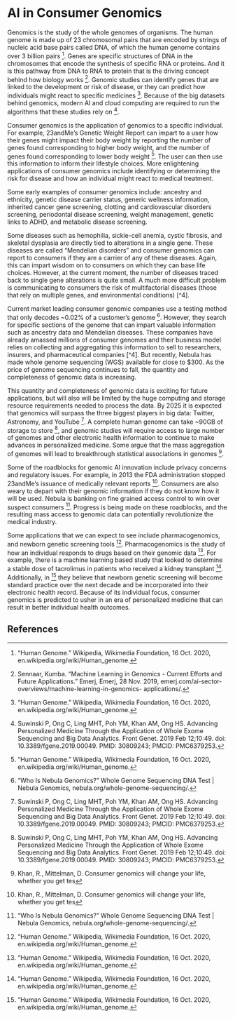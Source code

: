 # AI in Consumer Genomics

Genomics is the study of the whole genomes of organisms. The human genome is made up of
23 chromosomal pairs that are encoded by strings of nucleic acid base pairs called DNA, of
which the human genome contains over 3 billion pairs [^1]. Genes are specific structures of DNA
in the chromosomes that encode the synthesis of specific RNA or proteins. And it is this
pathway from DNA to RNA to protein that is the driving concept behind how biology works [^2].
Genomic studies can identify genes that are linked to the development or risk of disease, or
they can predict how individuals might react to specific medicines [^1]. Because of the big
datasets behind genomics, modern AI and cloud computing are required to run the algorithms
that these studies rely on [^6].

Consumer genomics is the application of genomics to a specific individual. For example,
23andMe’s Genetic Weight Report can impart to a user how their genes might impact their
body weight by reporting the number of genes found corresponding to higher body weight, and
the number of genes found corresponding to lower body weight [^1]. The user can then use this
information to inform their lifestyle choices. More enlightening applications of consumer
genomics include identifying or determining the risk for disease and how an individual might
react to medical treatment.

Some early examples of consumer genomics include: ancestry and ethnicity, genetic disease
carrier status, generic wellness information, inherited cancer gene screening, clotting and
cardiovascular disorders screening, periodontal disease screening, weight management, genetic
links to ADHD, and metabolic disease screening.

Some diseases such as hemophilia, sickle-cell anemia, cystic fibrosis, and skeletal dysplasia are
directly tied to alterations in a single gene. These diseases are called “Mendelian disorders” and
consumer genomics can report to consumers if they are a carrier of any of these diseases.
Again, this can impart wisdom on to consumers on which they can base life choices. However,
at the current moment, the number of diseases traced back to single gene alterations is quite
small. A much more difficult problem is communicating to consumers the risk of multifactorial
diseases (those that rely on multiple genes, and environmental conditions) [^4].

Current market leading consumer genomic companies use a testing method that only decodes
~0.02% of a customer’s genome [^5]. However, they search for specific sections of the genome
that can impart valuable information such as ancestry data and Mendelian diseases. These
companies have already amassed millions of consumer genomes and their business model
relies on collecting and aggregating this information to sell to researchers, insurers, and
pharmaceutical companies [^4]. But recently, Nebula has made whole genome sequencing (WGS) available for close to $300. As the price of genome sequencing continues to fall, the
quantity and completeness of genomic data is increasing.

This quantity and completeness of genomic data is exciting for future applications, but will also
will be limited by the huge computing and storage resource requirements needed to process
the data. By 2025 it is expected that genomics will surpass the three biggest players in big data:
Twitter, Astronomy, and YouTube [^6]. A complete human genome can take ~90GB of storage
to store [^6], and genomic studies will require access to large number of genomes and other
electronic health information to continue to make advances in personalized medicine. Some
argue that the mass aggregation of genomes will lead to breakthrough statistical associations in
genomes [^7].

Some of the roadblocks for genomic AI innovation include privacy concerns and regulatory
issues. For example, in 2013 the FDA administration stopped 23andMe’s issuance of medically
relevant reports [^7]. Consumers are also weary to depart with their genomic information if
they do not know how it will be used. Nebula is banking on fine grained access control to win
over suspect consumers [^5]. Progress is being made on these roadblocks, and the resulting
mass access to genomic data can potentially revolutionize the medical industry.

Some applications that we can expect to see include pharmacogenomics, and newborn genetic
screening tools [^1]. Pharmacogenomics is the study of how an individual responds to drugs
based on their genomic data [^1]. For example, there is a machine learning based study that
looked to determine a stable dose of tacrolimus in patients who received a kidney transplant
[^1]. Additionally, in [^1] they believe that newborn genetic screening will become standard
practice over the next decade and be incorporated into their electronic health record. Because
of its individual focus, consumer genomics is predicted to usher in an era of personalized
medicine that can result in better individual health outcomes.

## References

[^1]: “Human Genome.” Wikipedia, Wikimedia Foundation, 16 Oct. 2020,
en.wikipedia.org/wiki/Human_genome.

[^2]: Sennaar, Kumba. “Machine Learning in Genomics - Current Efforts and Future Applications.”
Emerj, Emerj, 28 Nov. 2019, emerj.com/ai-sector-overviews/machine-learning-in-genomics-
applications/.

[^3]: Admin. “Mendelian Disorders -Different Types of Mendelian Disorders.” BYJUS, BYJU'S, 28
July 2020, byjus.com/biology/mendelian-disorders/.[4] Lyons LA, Buckley RM. Direct-to-Consumer Genetic Testing for Domestic Cats. Vet Clin North
Am Small Anim Pract. 2020 Sep;50(5):991-1000. doi: 10.1016/j.cvsm.2020.05.004. Epub 2020
Jul 11. PMID: 32665138.

[^5]: “Who Is Nebula Genomics?” Whole Genome Sequencing DNA Test | Nebula Genomics,
nebula.org/whole-genome-sequencing/.

[^6]: Suwinski P, Ong C, Ling MHT, Poh YM, Khan AM, Ong HS. Advancing Personalized Medicine
Through the Application of Whole Exome Sequencing and Big Data Analytics. Front Genet. 2019
Feb 12;10:49. doi: 10.3389/fgene.2019.00049. PMID: 30809243; PMCID: PMC6379253.

[^7]: Khan, R., Mittelman, D. Consumer genomics will change your life, whether you get tes
